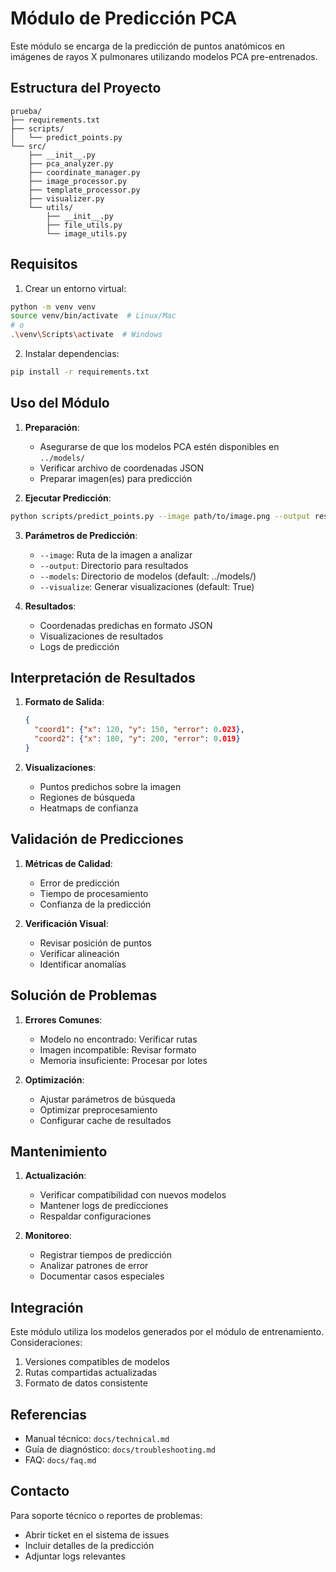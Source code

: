 # Módulo de Predicción PCA

Este módulo se encarga de la predicción de puntos anatómicos en imágenes de rayos X pulmonares utilizando modelos PCA pre-entrenados.

## Estructura del Proyecto

```
prueba/
├── requirements.txt
├── scripts/
│   └── predict_points.py
└── src/
    ├── __init__.py
    ├── pca_analyzer.py
    ├── coordinate_manager.py
    ├── image_processor.py
    ├── template_processor.py
    ├── visualizer.py
    └── utils/
        ├── __init__.py
        ├── file_utils.py
        └── image_utils.py
```

## Requisitos

1. Crear un entorno virtual:
```bash
python -m venv venv
source venv/bin/activate  # Linux/Mac
# o
.\venv\Scripts\activate  # Windows
```

2. Instalar dependencias:
```bash
pip install -r requirements.txt
```

## Uso del Módulo

1. **Preparación**:
   - Asegurarse de que los modelos PCA estén disponibles en `../models/`
   - Verificar archivo de coordenadas JSON
   - Preparar imagen(es) para predicción

2. **Ejecutar Predicción**:
```bash
python scripts/predict_points.py --image path/to/image.png --output results/
```

3. **Parámetros de Predicción**:
   - `--image`: Ruta de la imagen a analizar
   - `--output`: Directorio para resultados
   - `--models`: Directorio de modelos (default: ../models/)
   - `--visualize`: Generar visualizaciones (default: True)

4. **Resultados**:
   - Coordenadas predichas en formato JSON
   - Visualizaciones de resultados
   - Logs de predicción

## Interpretación de Resultados

1. **Formato de Salida**:
   ```json
   {
     "coord1": {"x": 120, "y": 150, "error": 0.023},
     "coord2": {"x": 180, "y": 200, "error": 0.019}
   }
   ```

2. **Visualizaciones**:
   - Puntos predichos sobre la imagen
   - Regiones de búsqueda
   - Heatmaps de confianza

## Validación de Predicciones

1. **Métricas de Calidad**:
   - Error de predicción
   - Tiempo de procesamiento
   - Confianza de la predicción

2. **Verificación Visual**:
   - Revisar posición de puntos
   - Verificar alineación
   - Identificar anomalías

## Solución de Problemas

1. **Errores Comunes**:
   - Modelo no encontrado: Verificar rutas
   - Imagen incompatible: Revisar formato
   - Memoria insuficiente: Procesar por lotes

2. **Optimización**:
   - Ajustar parámetros de búsqueda
   - Optimizar preprocesamiento
   - Configurar cache de resultados

## Mantenimiento

1. **Actualización**:
   - Verificar compatibilidad con nuevos modelos
   - Mantener logs de predicciones
   - Respaldar configuraciones

2. **Monitoreo**:
   - Registrar tiempos de predicción
   - Analizar patrones de error
   - Documentar casos especiales

## Integración

Este módulo utiliza los modelos generados por el módulo de entrenamiento. Consideraciones:

1. Versiones compatibles de modelos
2. Rutas compartidas actualizadas
3. Formato de datos consistente

## Referencias

- Manual técnico: `docs/technical.md`
- Guía de diagnóstico: `docs/troubleshooting.md`
- FAQ: `docs/faq.md`

## Contacto

Para soporte técnico o reportes de problemas:
- Abrir ticket en el sistema de issues
- Incluir detalles de la predicción
- Adjuntar logs relevantes
